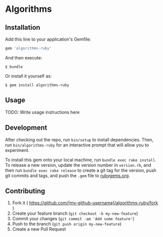 # Algorithms

## Installation

Add this line to your application's Gemfile:

```ruby
gem 'algorithms-ruby'
```

And then execute:

    $ bundle

Or install it yourself as:

    $ gem install algorithms-ruby

## Usage

TODO: Write usage instructions here

## Development

After checking out the repo, run `bin/setup` to install dependencies. Then, run `bin/algorithms-ruby` for an interactive prompt that will allow you to experiment.

To install this gem onto your local machine, run `bundle exec rake install`. To release a new version, update the version number in `version.rb`, and then run `bundle exec rake release` to create a git tag for the version, push git commits and tags, and push the `.gem` file to [rubygems.org](https://rubygems.org).

## Contributing

1. Fork it ( https://github.com/[my-github-username]/algorithms-ruby/fork )
2. Create your feature branch (`git checkout -b my-new-feature`)
3. Commit your changes (`git commit -am 'Add some feature'`)
4. Push to the branch (`git push origin my-new-feature`)
5. Create a new Pull Request
